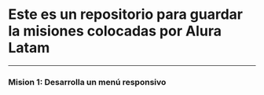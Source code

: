 # Este es un repositorio para guardar la misiones colocadas por Alura Latam 
---
### Mision 1: Desarrolla un menú responsivo